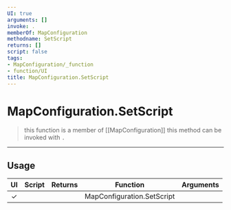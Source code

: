 ```yaml
---
UI: true
arguments: []
invoke: .
memberOf: MapConfiguration
methodname: SetScript
returns: []
script: false
tags:
- MapConfiguration/_function
- function/UI
title: MapConfiguration.SetScript
---
```

# MapConfiguration.SetScript
> this function is a member of [[MapConfiguration]]
> this method can be invoked with `.`
-----
## Usage
|  UI | Script | Returns | Function | Arguments |
|:---:|:------:|-------:|:--------:|:---------|
|✓| ||MapConfiguration.SetScript||
